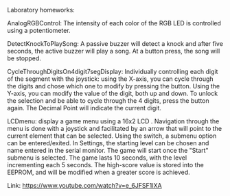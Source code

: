 Laboratory homeworks:

AnalogRGBControl: The intensity of each color of the RGB LED is controlled using a potentiometer.

DetectKnockToPlaySong: A passive buzzer will detect a knock  and after five seconds, the active buzzer will play a song. At a button press, the song will be stopped.

CycleThroughDigitsOn4digit7segDisplay: Individually controlling each digit of the segment with the joystick: using the X-axis, you can cycle through the digits and chose which one to modify by pressing the button. Using the Y-axis, you can modify the value of the digit, both up and down. To unlock the selection and be able to cycle through the 4 digits, press the button again. The Decimal Point will indicate the current digit.

LCDmenu: display a game menu using a 16x2 LCD . Navigation through the menu is done with a joystick  and facilitated by an arrow that will point to the current element that can be selected. Using the switch, a submenu option can be entered/exited. In Settings, the starting level can be chosen and name entered in the serial monitor. The game will start once the "Start" submenu is selected. The game lasts 10 seconds, with the level incrementing each 5 seconds. The high-score value is stored into the EEPROM, and will be modified when a greater score is achieved.

Link: https://www.youtube.com/watch?v=e_6JFSF1IXA
 
